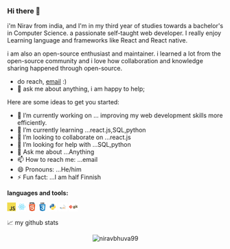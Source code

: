 ### Hi there 👋



i'm Nirav from india, and I'm in my third year of studies towards a bachelor's in Computer Science. a passionate self-taught web developer. I really enjoy Learning language and frameworks like React and React native.

i am also an open-source enthusiast and maintainer. i learned a lot from the open-source community and i love how collaboration and knowledge sharing happened through open-source.


- do reach, [email](mailto:niravbhuva99@gmail.com) :)
- 💬 ask me about anything, i am happy to help;

Here are some ideas to get you started:

- 🔭 I’m currently working on ... improving my web development skills more efficiently.
- 🌱 I’m currently learning ...react.js,SQL,python
- 👯 I’m looking to collaborate on ...react.js
- 🤔 I’m looking for help with ...SQL,python
- 💬 Ask me about ...Anything
- 📫 How to reach me: ...email
- 😄 Pronouns: ...He/him
- ⚡ Fun fact: ...I am half Finnish

**languages and tools:**  

<code><img height="20" src="https://raw.githubusercontent.com/github/explore/80688e429a7d4ef2fca1e82350fe8e3517d3494d/topics/javascript/javascript.png"></code>
<code><img height="20" src="https://raw.githubusercontent.com/github/explore/80688e429a7d4ef2fca1e82350fe8e3517d3494d/topics/react/react.png"></code>
<code><img height="20" src="https://raw.githubusercontent.com/github/explore/80688e429a7d4ef2fca1e82350fe8e3517d3494d/topics/html/html.png"></code>
<code><img height="20" src="https://raw.githubusercontent.com/github/explore/80688e429a7d4ef2fca1e82350fe8e3517d3494d/topics/css/css.png"></code>
<code><img height="20" src="https://raw.githubusercontent.com/github/explore/80688e429a7d4ef2fca1e82350fe8e3517d3494d/topics/python/python.png"></code>
<code><img height="20" src="https://raw.githubusercontent.com/github/explore/80688e429a7d4ef2fca1e82350fe8e3517d3494d/topics/mysql/mysql.png"></code>
<code><img height="20" src="https://raw.githubusercontent.com/github/explore/80688e429a7d4ef2fca1e82350fe8e3517d3494d/topics/git/git.png"></code>

📈 my github stats

<p align="center"> <img src="https://github-readme-stats.vercel.app/api?username=niravbhuva99&show_icons=true&theme=gotham" alt="niravbhuva99" />
